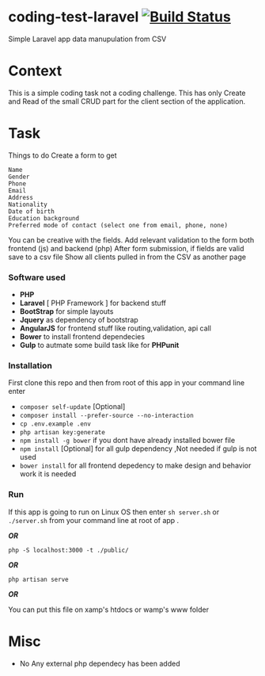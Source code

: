 # coding-test-laravel [![Build Status](https://api.travis-ci.org/samundrak/coding-test-laravel.svg?branch=master)](https://travis-ci.org/samundrak/coding-test-laravel)
Simple Laravel app data manupulation from CSV

# Context
This is a simple coding task not a coding challenge. This has only Create and Read of the small CRUD part for the client section of the application.

# Task
Things to do 
Create a form to get
```
Name
Gender
Phone
Email
Address
Nationality
Date of birth
Education background
Preferred mode of contact (select one from email, phone, none)
```
You can be creative with the fields.
Add relevant validation to the form both frontend (js) and backend (php)
After form submission, if fields are valid save to a csv file
Show all clients pulled in from the CSV as another page

### Software used
* **PHP**
* **Laravel** [ PHP Framework ] for backend stuff 
* **BootStrap** for simple layouts
*  **Jquery** as dependency of bootstrap
*  **AngularJS** for frontend stuff like routing,validation, api call
*  **Bower** to install frontend dependecies 
*  **Gulp** to autmate some build task like for **PHPunit**

### Installation 
 First clone this repo and then from root of this app in your command line enter 
* ```composer self-update``` [Optional]
* ```composer install --prefer-source --no-interaction```
* ```cp .env.example .env```
* ```php artisan key:generate```
* ```npm install -g bower``` if you dont have already installed bower file
* ```npm install``` [Optional] for all gulp dependency ,Not needed if gulp is not used
* ```bower install``` for all frontend depedency to make design and behavior work it is needed

### Run
If this app is going to run on Linux OS then enter ```sh server.sh``` or ```./server.sh``` from your command line at root of app .

***OR*** 

```php -S localhost:3000 -t ./public/```

***OR***

```php artisan serve```

***OR***

You can put this file on xamp's htdocs or  wamp's www folder

# Misc
* No Any external php dependecy has been added